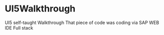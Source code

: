 # UI5Walkthrough
UI5  self-taught Walkthrough
That piece of code was coding via SAP WEB IDE Full stack

